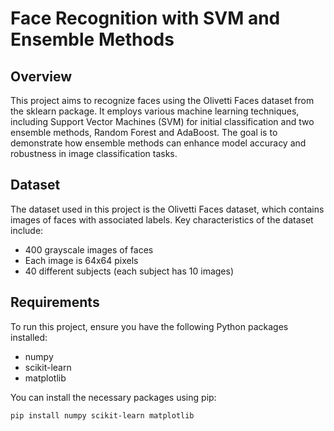 # Face Recognition with SVM and Ensemble Methods  

## Overview  

This project aims to recognize faces using the Olivetti Faces dataset from the sklearn package. It employs various machine learning techniques, including Support Vector Machines (SVM) for initial classification and two ensemble methods, Random Forest and AdaBoost. The goal is to demonstrate how ensemble methods can enhance model accuracy and robustness in image classification tasks.  

## Dataset  

The dataset used in this project is the Olivetti Faces dataset, which contains images of faces with associated labels. Key characteristics of the dataset include:  

- 400 grayscale images of faces  
- Each image is 64x64 pixels  
- 40 different subjects (each subject has 10 images)  

## Requirements  

To run this project, ensure you have the following Python packages installed:  

- numpy   
- scikit-learn  
- matplotlib 

You can install the necessary packages using pip:  

```bash  
pip install numpy scikit-learn matplotlib 
